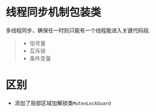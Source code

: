 
线程同步机制包装类
===============
多线程同步，确保任一时刻只能有一个线程能进入关键代码段.
> * 信号量
> * 互斥锁
> * 条件变量

# 区别
+ 添加了局部区域加解锁类`MutexLockGuard`


